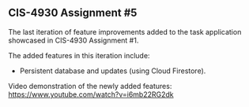 ## CIS-4930 Assignment #5

The last iteration of feature improvements added to the task application showcased in CIS-4930 Assignment #1.

The added features in this iteration include:

- Persistent database and updates (using Cloud Firestore).

Video demonstration of the newly added features: https://www.youtube.com/watch?v=i6mb22RG2dk
